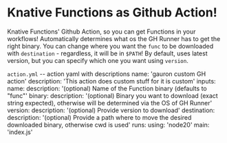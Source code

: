 # Knative Functions as Github Action!
Knative Functions' Github Action, so you can get Functions in your workflows!
Automatically determines what os the GH Runner has to get the right binary.
You can change where you want the `func` to be downloaded with `destination` - regardless, it will be in `$PATH`!
By default, uses latest version, but you can specify which one you want using `version`.

`action.yml` -- action yaml with descriptions
name: 'gauron custom GH action'
description: 'This action does custom stuff for it is custom'
inputs:
  name:
    description: '(optional) Name of the Function binary (defaults to "func"'
  binary:
    description: '(optional) Binary you want to download (exact string expected), otherwise will be determined via the OS of GH Runner'
  version:
    description: '(optional) Provide version to download'
  destination:
    description: '(optional) Provide a path where to move the desired downloaded binary, otherwise cwd is used'
runs:
  using: 'node20'
  main: 'index.js'
